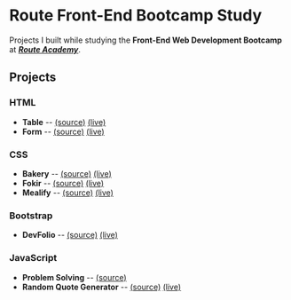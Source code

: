 # Route Front-End Bootcamp Study

Projects I built while studying the **Front-End Web Development Bootcamp** at [**_Route Academy_**](https://www.linkedin.com/company/routeacademy).

## Projects

### HTML

- **Table** -- [(source)](./html/table/index.html) [(live)](https://hussein-m-kandil.github.io/route-frontend-bootcamp-study/html/table/index.html)
- **Form** -- [(source)](./html/form/index.html) [(live)](https://hussein-m-kandil.github.io/route-frontend-bootcamp-study/html/form/index.html)

### CSS

- **Bakery** -- [(source)](./css/bakery/index.html) [(live)](https://hussein-m-kandil.github.io/route-frontend-bootcamp-study/css/bakery/index.html)
- **Fokir** -- [(source)](./css/fokir/index.html) [(live)](https://hussein-m-kandil.github.io/route-frontend-bootcamp-study/css/fokir/index.html)
- **Mealify** -- [(source)](./css/mealify/index.html) [(live)](https://hussein-m-kandil.github.io/route-frontend-bootcamp-study/css/mealify/index.html)

### Bootstrap

- **DevFolio** -- [(source)](./bootstrap/devfolio/index.html) [(live)](https://hussein-m-kandil.github.io/route-frontend-bootcamp-study/bootstrap/devfolio/index.html)

### JavaScript

- **Problem Solving** -- [(source)](./js/js-problem-solving/js/index.js)
- **Random Quote Generator** -- [(source)](./js/random-quote-generator/index.html) [(live)](https://hussein-m-kandil.github.io/route-frontend-bootcamp-study/js/random-quote-generator/index.html)
